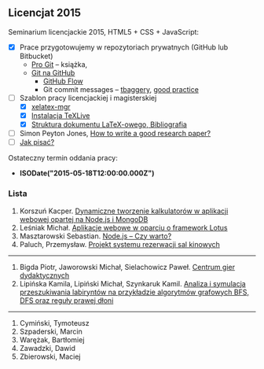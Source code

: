 ## Licencjat 2015

Seminarium licencjackie 2015, HTML5 + CSS + JavaScript:

- [x] Prace przygotowujemy w repozytoriach prywatnych (GitHub lub Bitbucket)
  - [Pro Git](http://git-scm.com/book/en/v2) – książka,
  - [Git na GitHub](https://help.github.com)
    * [GitHub Flow](https://help.github.com/articles/github-flow-in-the-browser/)
    * Git commit messages – [tbaggery](http://tbaggery.com/2008/04/19/a-note-about-git-commit-messages.html),
      [good practice](https://wiki.openstack.org/wiki/GitCommitMessages)
- [ ] Szablon pracy licencjackiej i magisterskiej
  - [x] [xelatex-mgr](https://github.com/wbzyl/xelatex-mgr)
  - [x] [Instalacja TeXLive](http://wbzyl.inf.ug.edu.pl/sp/texlive)
  - [x] [Struktura dokumentu LaTeX-owego, Bibliografia](http://wbzyl.inf.ug.edu.pl/sp/latex)
- [ ] Simon Peyton Jones,
    [How to write a good research paper?](http://research.microsoft.com/en-us/um/people/simonpj/papers/giving-a-talk/writing-a-paper-slides.pdf)
- [ ] [Jak pisać?](http://wbzyl.inf.ug.edu.pl/seminarium/info/jak-pisac)

Ostateczny termin oddania pracy:

* **ISODate("2015-05-18T12:00:00.000Z")**


### Lista

1. Korszuń Kacper.
   [Dynamiczne tworzenie kalkulatorów w aplikacji webowej opartej na Node.js i MongoDB](https://bitbucket.org/kacperkorszun/praca-licencjat)
1. Leśniak Michał.
   [Aplikacje webowe w oparciu o framework Lotus](https://github.com/mlesniak91/praca_licencjacka)
1. Masztarowski Sebastian.
   [Node.js – Czy warto?](https://bitbucket.org/typowyseba/praca-dyplomowa)
1. Paluch, Przemysław.
   [Projekt systemu rezerwacji sal kinowych](https://bitbucket.org/Zhukovo/praca_licencjacka)

----

1. Bigda Piotr, Jaworowski Michał, Sielachowicz Paweł.
   [Centrum gier dydaktycznych](https://bitbucket.org/CoJaTutajRobie/praca-licencjacka)
1. Lipińska Kamila, Lipiński Michał, Szynkaruk Kamil.
   [Analiza i symulacja przeszukiwania labiryntów na przykładzie algorytmów grafowych BFS, DFS oraz reguły prawej dłoni](https://github.com/wielebny90/labalg)

----

1. Cymiński, Tymoteusz
1. Szpaderski, Marcin
1. Warężak, Bartłomiej
1. Zawadzki, Dawid
1. Zbierowski, Maciej


<!--
### Frameworki, bazy danych, …

* [Meteor](https://www.meteor.com)
* [BEM](https://en.bem.info):
  - [How we built the new BBC Homepage](http://www.bbc.co.uk/blogs/internet/entries/47a96d23-ae04-444e-808f-678e6809765d)
* [MongoDB University](https://university.mongodb.com)
* [Elasticsearch](http://git-scm.com/book/en/v2)
-->
